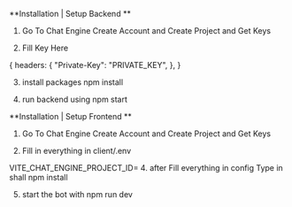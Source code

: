 **Installation | Setup Backend **
1. Go To Chat Engine Create Account and Create Project and Get Keys

2. Fill Key Here

{
    headers:
    {
        "Private-Key": "PRIVATE_KEY",
    },
}

3. install packages npm install

4. run backend using npm start

**Installation | Setup Frontend **
1. Go To Chat Engine Create Account and Create Project and Get Keys

2. Fill in everything in client/.env

VITE_CHAT_ENGINE_PROJECT_ID=
4. after Fill everything in config Type in shall npm install

5. start the bot with npm run dev
   
